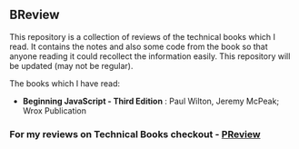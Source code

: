 ## BReview

This repository is a collection of reviews of the technical books which I read. It contains the notes and also some code from the book so that anyone reading it could recollect the information easily. This repository will be updated (may not be regular).

The books which I have read:
- **Beginning JavaScript - Third Edition** : Paul Wilton, Jeremy McPeak; Wrox Publication

### For my reviews on Technical Books checkout - [PReview](https://github.com/Chan9390/PReview)
